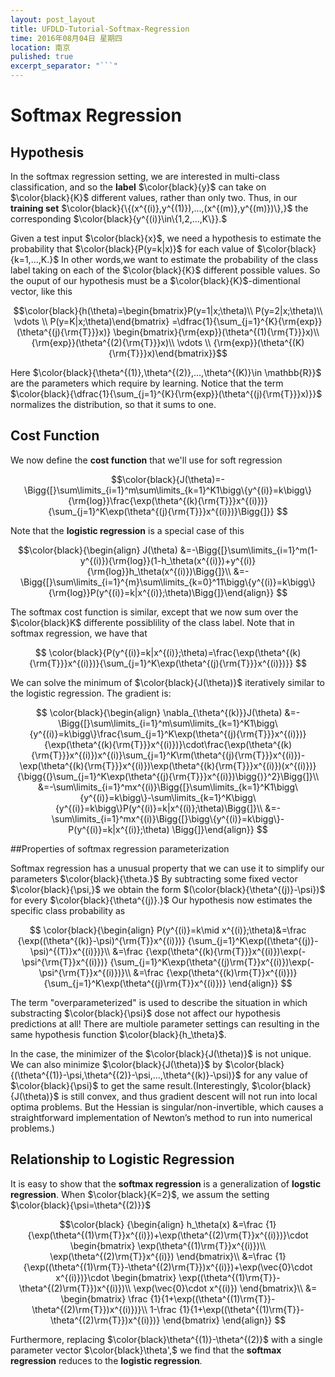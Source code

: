 ```yaml
---
layout: post_layout
title: UFDLD-Tutorial-Softmax-Regression
time: 2016年08月04日 星期四
location: 南京
pulished: true
excerpt_separator: "```"
---
```


# Softmax Regression

## Hypothesis

In the softmax regression setting, we are interested in multi-class classification, and so the **label** $\color{black}{y}$ can take on $\color{black}{K}$ different values, rather than only two. Thus, in our **training set** $\color{black}{\{(x^{(i)},y^{(1)}),...,(x^{(m)},y^{(m)})\},}$ the corresponding $\color{black}{y^{(i)}\in\{1,2,...,K\}}.$

Given a test input $\color{black}{x}$, we need a hypothesis to estimate the probability that 
$\color{black}{P(y=k|x)}$ for each value of $\color{black}{k=1,...,K.}$ In other words,we want to estimate the probability of the class label taking on each of the $\color{black}{K}$ different possible values. So the ouput of our hypothesis must be a $\color{black}{K}$-dimentional vector, like this

$$\color{black}{h(\theta)=\begin{bmatrix}P(y=1|x;\theta)\\
                           P(y=2|x;\theta)\\
                           \vdots         \\
                           P(y=K|x;\theta)\end{bmatrix}
           =\dfrac{1}{\sum_{j=1}^{K}{\rm{exp}}(\theta^{(j){\rm{T}}}x)}
            \begin{bmatrix}{\rm{exp}}(\theta^{(1){\rm{T}}}x)\\
                           {\rm{exp}}(\theta^{(2){\rm{T}}}x)\\
                           \vdots         \\
                           {\rm{exp}}(\theta^{(K){\rm{T}}}x)\end{bmatrix}}$$

Here $\color{black}{\theta^{(1)},\theta^{(2)},...,\theta^{(K)}\in \mathbb{R}}$ are the parameters which require by learning. Notice that the term  $\color{black}{\dfrac{1}{\sum_{j=1}^{K}{\rm{exp}}(\theta^{(j){\rm{T}}}x)}}$ normalizes the distribution, so that it sums to one.

## Cost Function

We now define the **cost function** that we'll use for soft regression

$$\color{black}{J(\theta)=-\Bigg{[}\sum\limits_{i=1}^m\sum\limits_{k=1}^K1\bigg\{y^{(i)}=k\bigg\}{\rm{log}}\frac{\exp(\theta^{(k){\rm{T}}}x^{(i)})}{\sum_{j=1}^K\exp(\theta^{(j){\rm{T}}}x^{(i)})}\Bigg{]}}
$$

Note that the **logistic regression** is a special case of this

$$\color{black}{\begin{align}
J(\theta)
&=-\Bigg{[}\sum\limits_{i=1}^m(1-y^{(i)}){\rm{log}}(1-h_\theta(x^{(i)})+y^{(i)}{\rm{log}}h_\theta(x^{(i)})\Bigg{]}\\
&=-\Bigg{[}\sum\limits_{i=1}^{m}\sum\limits_{k=0}^11\bigg\{y^{(i)}=k\bigg\}{\rm{log}}P(y^{(i)}=k|x^{(i)};\theta)\Bigg{]}\end{align}}
$$


The softmax cost function is similar, except that we now sum over the $\color{black}K$ differente possiblility of the class label. Note that in softmax regression, we have that

$$
\color{black}{P(y^{(i)}=k|x^{(i)};\theta)=\frac{\exp(\theta^{(k){\rm{T}}}x^{(i)})}{\sum_{j=1}^K\exp(\theta^{(j){\rm{T}}}x^{(i)})}}
$$

We can solve the minimum of $\color{black}{J(\theta)}$ iteratively similar to the logistic regression. The gradient is:

$$
\color{black}{\begin{align}
\nabla_{\theta^{(k)}}J(\theta)
&=-\Bigg{[}\sum\limits_{i=1}^m\sum\limits_{k=1}^K1\bigg\{y^{(i)}=k\bigg\}\frac{\sum_{j=1}^K\exp(\theta^{(j){\rm{T}}}x^{(i)})}{\exp(\theta^{(k){\rm{T}}}x^{(i)})}\cdot\frac{\exp(\theta^{(k){\rm{T}}}x^{(i)})x^{(i)}\sum_{j=1}^K\rm(\theta^{(j){\rm{T}}}x^{(i)})-\exp(\theta^{(k){\rm{T}}}x^{(i)})\exp(\theta^{(k){\rm{T}}}x^{(i)})(x^{(i)})}{\bigg{(}\sum_{j=1}^K\exp(\theta^{(j){\rm{T}}}x^{(i)})\bigg{)}^2}\Bigg{]}\\
&=-\sum\limits_{i=1}^mx^{(i)}\Bigg{[}\sum\limits_{k=1}^K1\bigg\{y^{(i)}=k\bigg\}-\sum\limits_{k=1}^K\bigg\{y^{(i)}=k\bigg\}P(y^{(i)}=k|x^{(i)};\theta)\Bigg{]}\\
&=-\sum\limits_{i=1}^mx^{(i)}\Bigg{[}\bigg\{y^{(i)}=k\bigg\}-P(y^{(i)}=k|x^{(i)};\theta)
\Bigg{]}\end{align}}
$$

##Properties of softmax regression parameterization

Softmax regression has a unusual property that we can use it to simplify our parameters $\color{black}{\theta.}$ By subtracting some fixed vector $\color{black}{\psi,}$ we obtain the form $(\color{black}{\theta^{(j)}-\psi})$ for every $\color{black}{\theta^{(j)}.}$ Our hypothesis now estimates the specific class probability as

$$
\color{black}{\begin{align}
P(y^{(i)}=k\mid x^{(i)};\theta)&=\frac
{\exp((\theta^{(k)}-\psi)^{\rm{T}}x^{(i)})}
{\sum_{j=1}^K\exp((\theta^{(j)}-\psi)^{(T)}x^{(i)})}\\
&=\frac
{\exp(\theta^{(k){\rm{T}}}x^{(i)})\exp(-\psi^{\rm{T}}x^{(i)})}
{\sum_{j=1}^K\exp(\theta^{(j)\rm{T}}x^{(i)})\exp(-\psi^{\rm{T}}x^{(i)})}\\
&=\frac
{\exp(\theta^{(k)\rm{T}}x^{(i)})}{\sum_{j=1}^K\exp(\theta^{(j)\rm{T}}x^{(i)})}
\end{align}}
$$   

The term "overparameterized" is used to describe the situation in which substracting
$\color{black}{\psi}$ dose not affect our hypothesis predictions at all! There are multiole parameter settings can resulting in the same hypothesis function 
$\color{black}{h_\theta}$.

In the case, the minimizer of the $\color{black}{J(\theta)}$ is not unique. We can also minimize $\color{black}{J(\theta)}$ by 
$\color{black}{(\theta^{(1)}-\psi,\theta^{(2)}-\psi,...,\theta^{(k)}-\psi)}$ for any value of $\color{black}{\psi}$ to get the same result.(Interestingly, 
$\color{black}{J(\theta)}$ is still convex, and thus gradient descent will not run into local optima problems. But the Hessian is singular/non-invertible, which causes a straightforward implementation of Newton’s method to run into numerical problems.)

## Relationship to Logistic Regression

It is easy to show that the **softmax regression** is a generalization of **logstic regression**. When $\color{black}{K=2}$, we assum the setting
$\color{black}{\psi=\theta^{(2)}}$ 

$$\color{black}
{\begin{align}
h_\theta(x)
&=\frac
{1}{\exp(\theta^{(1)\rm{T}}x^{(i)})+\exp(\theta^{(2)\rm{T}}x^{(i)})}\cdot
\begin{bmatrix}
\exp(\theta^{(1)\rm{T}}x^{(i)})\\
\exp(\theta^{(2)\rm{T}}x^{(i)})
\end{bmatrix}\\
&=\frac
{1}{\exp((\theta^{(1)\rm{T}}-\theta^{(2)\rm{T}})x^{(i)})+\exp(\vec{0}\cdot x^{(i)})}\cdot
\begin{bmatrix}
\exp((\theta^{(1)\rm{T}}-\theta^{(2)\rm{T}})x^{(i)})\\
\exp(\vec{0}\cdot x^{(i)})
\end{bmatrix}\\
&=
\begin{bmatrix}
\frac
{1}{1+\exp((\theta^{(1)\rm{T}}-\theta^{(2)\rm{T}})x^{(i)})}\\
1-\frac
{1}{1+\exp((\theta^{(1)\rm{T}}-\theta^{(2)\rm{T}})x^{(i)})}
\end{bmatrix}
\end{align}}
$$

Furthermore, replacing $\color{black}\theta^{(1)}-\theta^{(2)}$ with a single parameter vector $\color{black}\theta',$ we find that the **softmax regression** reduces to the **logistic regression**.





















                           



